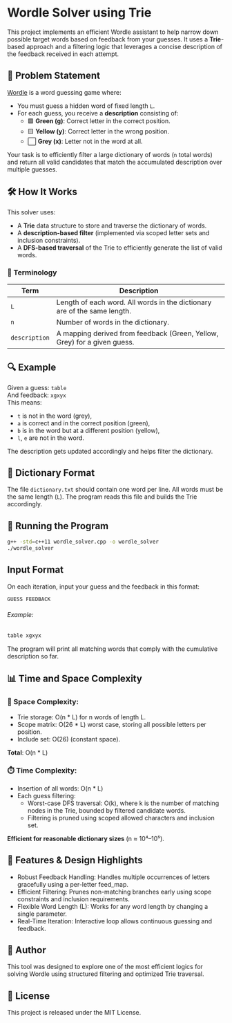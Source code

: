 
# Wordle Solver using Trie

This project implements an efficient Wordle assistant to help narrow down possible target words based on feedback from your guesses. It uses a **Trie**-based approach and a filtering logic that leverages a concise description of the feedback received in each attempt.


## 🧩 Problem Statement

[Wordle](https://www.nytimes.com/games/wordle/index.html) is a word guessing game where:
- You must guess a hidden word of fixed length `L`.
- For each guess, you receive a **description** consisting of:
  - 🟩 **Green (g)**: Correct letter in the correct position.
  - 🟨 **Yellow (y)**: Correct letter in the wrong position.
  - ⬜ **Grey (x)**: Letter not in the word at all.

Your task is to efficiently filter a large dictionary of words (`n` total words) and return all valid candidates that match the accumulated description over multiple guesses.

## 🛠️ How It Works

This solver uses:
- A **Trie** data structure to store and traverse the dictionary of words.
- A **description-based filter** (implemented via scoped letter sets and inclusion constraints).
- A **DFS-based traversal** of the Trie to efficiently generate the list of valid words.

### 📘 Terminology

| Term         | Description                                                                 |
|--------------|-----------------------------------------------------------------------------|
| `L`          | Length of each word. All words in the dictionary are of the same length.   |
| `n`          | Number of words in the dictionary.                                          |
| `description`| A mapping derived from feedback (Green, Yellow, Grey) for a given guess.    |

## 🔍 Example

Given a guess: `table`  
And feedback: `xgxyx`  
This means:
- `t` is not in the word (grey),
- `a` is correct and in the correct position (green),
- `b` is in the word but at a different position (yellow),
- `l`, `e` are not in the word.

The description gets updated accordingly and helps filter the dictionary.

## 📂 Dictionary Format

The file `dictionary.txt` should contain one word per line. All words must be the same length (`L`). The program reads this file and builds the Trie accordingly.

## 🚀 Running the Program

```bash
g++ -std=c++11 wordle_solver.cpp -o wordle_solver
./wordle_solver
```

## Input Format
On each iteration, input your guess and the feedback in this format:

```bash
GUESS FEEDBACK
```

###### Example:

```bash
table xgxyx
```

The program will print all matching words that comply with the cumulative description so far.

## 📊 Time and Space Complexity

### 🧠 Space Complexity:

- Trie storage: O(n * L) for n words of length L.
- Scope matrix: O(26 * L) worst case, storing all possible letters per position.
- Include set: O(26) (constant space).

**Total**: O(n * L)

### ⏱️ Time Complexity:
- Insertion of all words: O(n * L)
- Each guess filtering:
    - Worst-case DFS traversal: O(k), where k is the number of matching nodes in the Trie, bounded by filtered candidate words.
    - Filtering is pruned using scoped allowed characters and inclusion set.

**Efficient for reasonable dictionary sizes** (n ≈ 10⁴–10⁵).

## 🧠 Features & Design Highlights

- Robust Feedback Handling: Handles multiple occurrences of letters gracefully using a per-letter feed_map.
- Efficient Filtering: Prunes non-matching branches early using scope constraints and inclusion requirements.
- Flexible Word Length (L): Works for any word length by changing a single parameter.
- Real-Time Iteration: Interactive loop allows continuous guessing and feedback.

## 📌 Author

This tool was designed to explore one of the most efficient logics for solving Wordle using structured filtering and optimized Trie traversal.

## 📃 License

This project is released under the MIT License.
